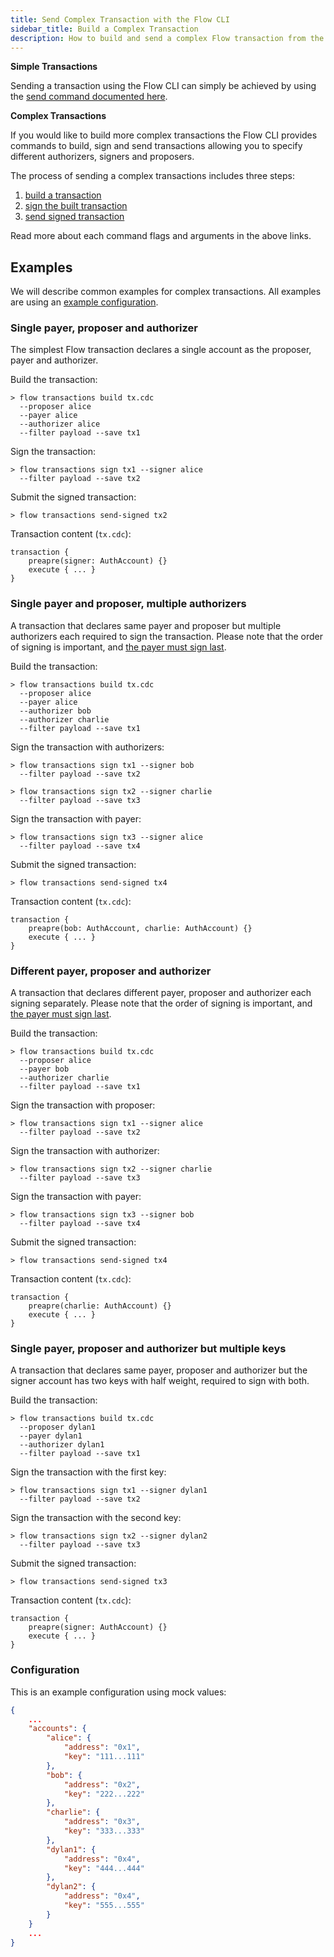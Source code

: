```yaml
---
title: Send Complex Transaction with the Flow CLI
sidebar_title: Build a Complex Transaction
description: How to build and send a complex Flow transaction from the command line
---
```


**Simple Transactions**

Sending a transaction using the Flow CLI can simply be
achieved by using the [send command documented here](#send-transactions).

**Complex Transactions**

If you would like to build more complex transactions the Flow CLI provides
commands to build, sign and send transactions allowing you to specify different
authorizers, signers and proposers.

The process of sending a complex transactions includes three steps:

1. [build a transaction](#build-transactions)
2. [sign the built transaction](#sign-transaction)
3. [send signed transaction](#send-signed-transactions)

Read more about each command flags and arguments in the above links.

## Examples

We will describe common examples for complex transactions. All examples are using an [example configuration](#configuration).

### Single payer, proposer and authorizer

The simplest Flow transaction declares a single account as the proposer, payer and authorizer.

Build the transaction:

```shell
> flow transactions build tx.cdc
  --proposer alice
  --payer alice
  --authorizer alice
  --filter payload --save tx1
```

Sign the transaction:

```shell
> flow transactions sign tx1 --signer alice
  --filter payload --save tx2
```

Submit the signed transaction:

```shell
> flow transactions send-signed tx2
```

Transaction content (`tx.cdc`):

```
transaction {
    preapre(signer: AuthAccount) {}
    execute { ... }
}
```

### Single payer and proposer, multiple authorizers

A transaction that declares same payer and proposer but multiple authorizers each required to sign the transaction. Please note that the order of signing is important, and [the payer must sign last](https://docs.onflow.org/concepts/transaction-signing/#payer-signs-last).

Build the transaction:

```shell
> flow transactions build tx.cdc
  --proposer alice
  --payer alice
  --authorizer bob
  --authorizer charlie
  --filter payload --save tx1
```

Sign the transaction with authorizers:

```shell
> flow transactions sign tx1 --signer bob
  --filter payload --save tx2
```

```shell
> flow transactions sign tx2 --signer charlie
  --filter payload --save tx3
```

Sign the transaction with payer:

```shell
> flow transactions sign tx3 --signer alice
  --filter payload --save tx4
```

Submit the signed transaction:

```shell
> flow transactions send-signed tx4
```

Transaction content (`tx.cdc`):

```
transaction {
    preapre(bob: AuthAccount, charlie: AuthAccount) {}
    execute { ... }
}
```

### Different payer, proposer and authorizer

A transaction that declares different payer, proposer and authorizer each signing separately.
Please note that the order of signing is important, and [the payer must sign last](https://docs.onflow.org/concepts/transaction-signing/#payer-signs-last).

Build the transaction:

```shell
> flow transactions build tx.cdc
  --proposer alice
  --payer bob
  --authorizer charlie
  --filter payload --save tx1
```

Sign the transaction with proposer:

```shell
> flow transactions sign tx1 --signer alice
  --filter payload --save tx2
```

Sign the transaction with authorizer:

```shell
> flow transactions sign tx2 --signer charlie
  --filter payload --save tx3
```

Sign the transaction with payer:

```shell
> flow transactions sign tx3 --signer bob
  --filter payload --save tx4
```

Submit the signed transaction:

```shell
> flow transactions send-signed tx4
```

Transaction content (`tx.cdc`):

```
transaction {
    preapre(charlie: AuthAccount) {}
    execute { ... }
}
```

### Single payer, proposer and authorizer but multiple keys

A transaction that declares same payer, proposer and authorizer but the signer account has two keys with half weight, required to sign with both.

Build the transaction:

```shell
> flow transactions build tx.cdc
  --proposer dylan1
  --payer dylan1
  --authorizer dylan1
  --filter payload --save tx1
```

Sign the transaction with the first key:

```shell
> flow transactions sign tx1 --signer dylan1
  --filter payload --save tx2
```

Sign the transaction with the second key:

```shell
> flow transactions sign tx2 --signer dylan2
  --filter payload --save tx3
```

Submit the signed transaction:

```shell
> flow transactions send-signed tx3
```

Transaction content (`tx.cdc`):

```
transaction {
    preapre(signer: AuthAccount) {}
    execute { ... }
}
```

### Configuration

This is an example configuration using mock values:

```json
{
    ...
    "accounts": {
        "alice": {
            "address": "0x1",
            "key": "111...111"
        },
        "bob": {
            "address": "0x2",
            "key": "222...222"
        },
        "charlie": {
            "address": "0x3",
            "key": "333...333"
        },
        "dylan1": {
            "address": "0x4",
            "key": "444...444"
        },
        "dylan2": {
            "address": "0x4",
            "key": "555...555"
        }
    }
    ...
}
```
